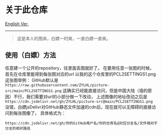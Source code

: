 # 关于此仓库
[English Ver.](./README_EN.md)

------

> 这是本人的图床，白嫖一时爽，一直白嫖一直爽。

## 使用（白嫖）方法
任意建一个公开的repository，往里面丢图就好了。
在要用任意一张图的时候，首先在仓库里能得到每张图对应的url
以我的这个仓库里的PCL2SETTINGS1.png这张图举例：
GitHub默认是`https://raw.githubusercontent.com/ZYLHL/picture-src/main/PCL2SETTINGS1.png`
这确实已经能直接访问，但是中国大陆（墙的原因）不行，我们需要对url的小部分做一下改动，
上述图像的地址改动之后是`https://cdn.jsdelivr.net/gh/ZYLHL/picture-src@main/PCL2SETTINGS1.png`
没错，白嫖jsDelivr对GitHub静态文件加速的cdn后，现在就可以无障碍的直接访问到每张图像了。
具体格式为：

```
https://cdn.jsdelivr.net/gh/你的GitHub用户名/你的仓库名@对应分支名/文件相对于分支的相对路径
```


